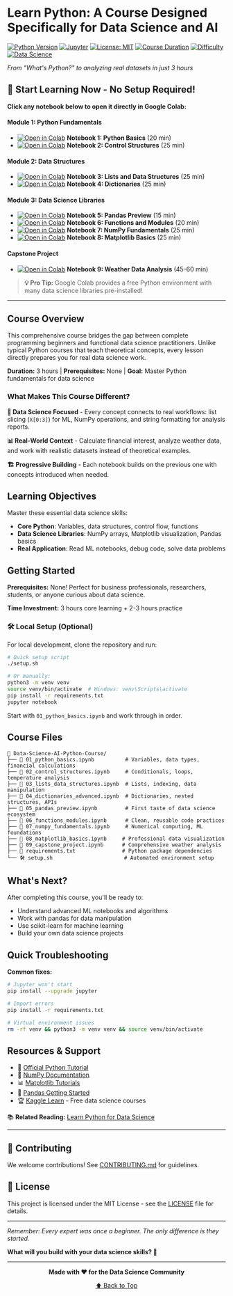 # Learn Python: A Course Designed Specifically for Data Science and AI

[![Python Version](https://img.shields.io/badge/python-3.7%2B-blue)](https://python.org)
[![Jupyter](https://img.shields.io/badge/jupyter-notebook-orange)](https://jupyter.org)
[![License: MIT](https://img.shields.io/badge/License-MIT-green.svg)](LICENSE)
[![Course Duration](https://img.shields.io/badge/duration-3%20hours-brightgreen)](#course-overview)
[![Difficulty](https://img.shields.io/badge/difficulty-beginner-success)](#getting-started)
[![Data Science](https://img.shields.io/badge/focus-data%20science-blueviolet)](#what-makes-this-course-different)

*From "What's Python?" to analyzing real datasets in just 3 hours*

## 🚀 Start Learning Now - No Setup Required!

**Click any notebook below to open it directly in Google Colab:**

#### **Module 1: Python Fundamentals**
- [![Open in Colab](https://colab.research.google.com/assets/colab-badge.svg)](https://colab.research.google.com/github/BridgingAISocietySummerSchools/Data-Science-AI-Python-Course/blob/main/01_python_basics.ipynb) **Notebook 1: Python Basics** (20 min)
- [![Open in Colab](https://colab.research.google.com/assets/colab-badge.svg)](https://colab.research.google.com/github/BridgingAISocietySummerSchools/Data-Science-AI-Python-Course/blob/main/02_control_structures.ipynb) **Notebook 2: Control Structures** (25 min)

#### **Module 2: Data Structures**
- [![Open in Colab](https://colab.research.google.com/assets/colab-badge.svg)](https://colab.research.google.com/github/BridgingAISocietySummerSchools/Data-Science-AI-Python-Course/blob/main/03_lists_data_structures.ipynb) **Notebook 3: Lists and Data Structures** (25 min)
- [![Open in Colab](https://colab.research.google.com/assets/colab-badge.svg)](https://colab.research.google.com/github/BridgingAISocietySummerSchools/Data-Science-AI-Python-Course/blob/main/04_dictionaries_advanced.ipynb) **Notebook 4: Dictionaries** (25 min)

#### **Module 3: Data Science Libraries**
- [![Open in Colab](https://colab.research.google.com/assets/colab-badge.svg)](https://colab.research.google.com/github/BridgingAISocietySummerSchools/Data-Science-AI-Python-Course/blob/main/05_pandas_preview.ipynb) **Notebook 5: Pandas Preview** (15 min)
- [![Open in Colab](https://colab.research.google.com/assets/colab-badge.svg)](https://colab.research.google.com/github/BridgingAISocietySummerSchools/Data-Science-AI-Python-Course/blob/main/06_functions_modules.ipynb) **Notebook 6: Functions and Modules** (20 min)
- [![Open in Colab](https://colab.research.google.com/assets/colab-badge.svg)](https://colab.research.google.com/github/BridgingAISocietySummerSchools/Data-Science-AI-Python-Course/blob/main/07_numpy_fundamentals.ipynb) **Notebook 7: NumPy Fundamentals** (25 min)
- [![Open in Colab](https://colab.research.google.com/assets/colab-badge.svg)](https://colab.research.google.com/github/BridgingAISocietySummerSchools/Data-Science-AI-Python-Course/blob/main/08_matplotlib_basics.ipynb) **Notebook 8: Matplotlib Basics** (25 min)

#### **Capstone Project**
- [![Open in Colab](https://colab.research.google.com/assets/colab-badge.svg)](https://colab.research.google.com/github/BridgingAISocietySummerSchools/Data-Science-AI-Python-Course/blob/main/09_capstone_project.ipynb) **Notebook 9: Weather Data Analysis** (45-60 min)

> **💡 Pro Tip:** Google Colab provides a free Python environment with many data science libraries pre-installed!

---

## Course Overview

This comprehensive course bridges the gap between complete programming beginners and functional data science practitioners. Unlike typical Python courses that teach theoretical concepts, every lesson directly prepares you for real data science work.

**Duration:** 3 hours | **Prerequisites:** None | **Goal:** Master Python fundamentals for data science

### What Makes This Course Different?

**🎯 Data Science Focused** - Every concept connects to real workflows: list slicing (`X[0:3]`) for ML, NumPy operations, and string formatting for analysis reports.

**📊 Real-World Context** - Calculate financial interest, analyze weather data, and work with realistic datasets instead of theoretical examples.

**🏗️ Progressive Building** - Each notebook builds on the previous one with concepts introduced when needed.

## Learning Objectives

Master these essential data science skills:
- **Core Python**: Variables, data structures, control flow, functions
- **Data Science Libraries**: NumPy arrays, Matplotlib visualization, Pandas basics  
- **Real Application**: Read ML notebooks, debug code, solve data problems

## Getting Started

**Prerequisites:** None! Perfect for business professionals, researchers, students, or anyone curious about data science.

**Time Investment:** 3 hours core learning + 2-3 hours practice

### 🛠️ Local Setup (Optional)

For local development, clone the repository and run:

```bash
# Quick setup script
./setup.sh

# Or manually:
python3 -m venv venv
source venv/bin/activate  # Windows: venv\Scripts\activate
pip install -r requirements.txt
jupyter notebook
```

Start with `01_python_basics.ipynb` and work through in order.

## Course Files

```
📁 Data-Science-AI-Python-Course/
├── 📓 01_python_basics.ipynb          # Variables, data types, financial calculations
├── 📓 02_control_structures.ipynb     # Conditionals, loops, temperature analysis  
├── 📓 03_lists_data_structures.ipynb  # Lists, indexing, data manipulation
├── 📓 04_dictionaries_advanced.ipynb  # Dictionaries, nested structures, APIs
├── 📓 05_pandas_preview.ipynb         # First taste of data science ecosystem
├── 📓 06_functions_modules.ipynb      # Clean, reusable code practices
├── 📓 07_numpy_fundamentals.ipynb     # Numerical computing, ML foundations
├── 📓 08_matplotlib_basics.ipynb     # Professional data visualization
├── 📓 09_capstone_project.ipynb      # Comprehensive weather analysis
├── 📄 requirements.txt               # Python package dependencies
└── 🛠️ setup.sh                       # Automated environment setup
```

## What's Next?

After completing this course, you'll be ready to:
- Understand advanced ML notebooks and algorithms  
- Work with pandas for data manipulation
- Use scikit-learn for machine learning
- Build your own data science projects

## Quick Troubleshooting

**Common fixes:**
```bash
# Jupyter won't start
pip install --upgrade jupyter

# Import errors  
pip install -r requirements.txt

# Virtual environment issues
rm -rf venv && python3 -m venv venv && source venv/bin/activate
```

## Resources & Support

- 📘 [Official Python Tutorial](https://docs.python.org/3/tutorial/)
- 🔢 [NumPy Documentation](https://numpy.org/doc/) 
- 📊 [Matplotlib Tutorials](https://matplotlib.org/stable/tutorials/)
- 🐼 [Pandas Getting Started](https://pandas.pydata.org/getting_started.html)
- 🏆 [Kaggle Learn](https://www.kaggle.com/learn) - Free data science courses

📚 **Related Reading:** [Learn Python for Data Science](https://medium.com/@christoph.j.weisser28/learn-python-a-course-designed-specifically-for-data-science-and-ai-f5a3ed1de719)

---

## 🤝 Contributing

We welcome contributions! See [CONTRIBUTING.md](CONTRIBUTING.md) for guidelines.

## 📄 License

This project is licensed under the MIT License - see the [LICENSE](LICENSE) file for details.

---

*Remember: Every expert was once a beginner. The only difference is they started.*

**What will you build with your data science skills? 🚀**

---

<div align="center">

**Made with ❤️ for the Data Science Community**

[⬆ Back to Top](#learn-python-a-course-designed-specifically-for-data-science-and-ai)

</div>

